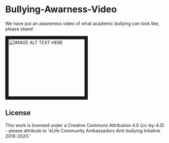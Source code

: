 # Bullying-Awarness-Video

We have put  an awareness video of what academic bullying can look like, please share!

<a href="http://www.https://www.youtube.com/watch?v=aLUo3QjSmQ8&feature=youtu.be
" target="_blank"><img src="http://img.youtube.com/watch?v=aLUo3QjSmQ8&feature=youtu.jpg" 
alt="IMAGE ALT TEXT HERE" width="240" height="180" border="10" /></a>


## License

This work is licensed under a Creative Commons Attribution 4.0 (cc-by-4.0) - please attribute to 'eLife Community Ambassadors Anti-bullying Initative 2019-2020.'
